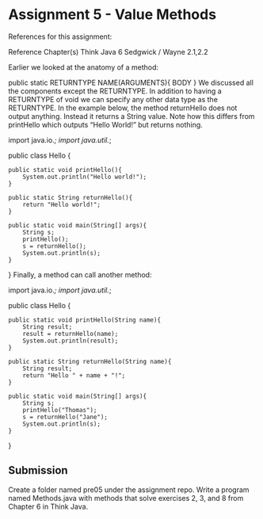 # Assignment 5 - Value Methods

References for this assignment:

Reference	Chapter(s)
Think Java	6
Sedgwick / Wayne	2.1,2.2

Earlier we looked at the anatomy of a method:

public static RETURNTYPE NAME(ARGUMENTS){
 BODY
}
We discussed all the components except the RETURNTYPE. In addition to having a RETURNTYPE of void we can specify any other data type as the RETURNTYPE. In the example below, the method returnHello does not output anything. Instead it returns a String value. Note how this differs from printHello which outputs “Hello World!” but returns nothing.

import java.io.*;
import java.util.*;

public class Hello {

    public static void printHello(){
        System.out.println("Hello world!");
    }

    public static String returnHello(){
        return "Hello world!";
    }

    public static void main(String[] args){
        String s;
        printHello();
        s = returnHello();
        System.out.println(s);
    }

}
Finally, a method can call another method:

import java.io.*;
import java.util.*;

public class Hello {

    public static void printHello(String name){
        String result;
        result = returnHello(name);
        System.out.println(result);
    }

    public static String returnHello(String name){
        String result;
        return "Hello " + name + "!";
    }

    public static void main(String[] args){
        String s;
        printHello("Thomas");
        s = returnHello("Jane");
        System.out.println(s);
    }

}
## Submission

Create a folder named pre05 under the assignment repo. Write a program named Methods.java with methods that solve exercises 2, 3, and 8 from Chapter 6 in Think Java.
